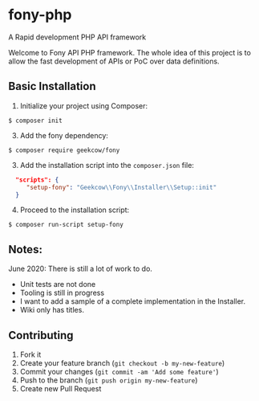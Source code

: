 # fony-php
A Rapid development PHP API framework

Welcome to Fony API PHP framework. The whole idea of this project is to allow the fast development of APIs or PoC over data definitions.

## Basic Installation
1. Initialize your project using Composer:
```
$ composer init
```
3. Add the fony dependency:
```
$ composer require geekcow/fony
```
3. Add the installation script into the `composer.json` file:
```json
  "scripts": {
     "setup-fony": "Geekcow\\Fony\\Installer\\Setup::init"
  }
```
4. Proceed to the installation script:
```
$ composer run-script setup-fony
```

## Notes:
June 2020: There is still a lot of work to do.
* Unit tests are not done
* Tooling is still in progress
* I want to add a sample of a complete implementation in the Installer.
* Wiki only has titles.

## Contributing

1. Fork it
2. Create your feature branch (`git checkout -b my-new-feature`)
3. Commit your changes (`git commit -am 'Add some feature'`)
4. Push to the branch (`git push origin my-new-feature`)
5. Create new Pull Request
